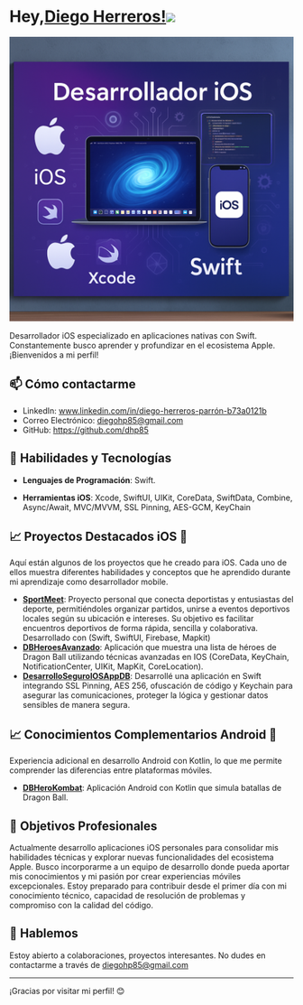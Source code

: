 # Hey,[Diego Herreros!](https://www.youtube.com/channel/UCietjxpksncMdOUkycv5nqA)<img src="https://media.giphy.com/media/hvRJCLFzcasrR4ia7z/giphy.gif" width="25px">

<p align="center">
  <img src="https://github.com/dhp85/dhp85/blob/main/banner.png?raw=true" width="800"/>
</p>

Desarrollador iOS especializado en aplicaciones nativas con Swift. Constantemente busco aprender y profundizar en el ecosistema Apple. ¡Bienvenidos a mi perfil!

## 📫 Cómo contactarme

- LinkedIn: www.linkedin.com/in/diego-herreros-parrón-b73a0121b
- Correo Electrónico: diegohp85@gmail.com
- GitHub: https://github.com/dhp85

## 🚀 Habilidades y Tecnologías

- **Lenguajes de Programación**: Swift.

- **Herramientas iOS**: Xcode, SwiftUI, UIKit, CoreData, SwiftData, Combine, Async/Await, MVC/MVVM, SSL Pinning, AES-GCM, KeyChain

## 📈 Proyectos Destacados iOS 🍏

Aquí están algunos de los proyectos que he creado para iOS. Cada uno de ellos muestra diferentes habilidades y conceptos que he aprendido durante mi aprendizaje como desarrollador mobile.

- [**SportMeet**](https://github.com/dhp85/_SportMeet_Showcase.git): Proyecto personal que conecta deportistas y entusiastas del deporte, permitiéndoles organizar partidos, unirse a eventos deportivos locales según su ubicación e intereses. Su objetivo es facilitar encuentros deportivos de forma rápida, sencilla y colaborativa. Desarrollado con (Swift, SwiftUI, Firebase, Mapkit)
- [**DBHeroesAvanzado**](https://github.com/dhp85/DBHeroesAvanzado.git): Aplicación que muestra una lista de héroes de Dragon Ball utilizando técnicas avanzadas en IOS (CoreData, KeyChain, NotificationCenter, UIKit, MapKit, CoreLocation).
- [**DesarrolloSeguroIOSAppDB**](https://github.com/dhp85/DesarrolloSeguroIOSAppDB.git): Desarrollé una aplicación en Swift integrando SSL Pinning, AES 256, ofuscación de código y Keychain para asegurar las comunicaciones, proteger la lógica y gestionar datos sensibles de manera segura.


## 📈 Conocimientos Complementarios Android 🤖
Experiencia adicional en desarrollo Android con Kotlin, lo que me permite comprender las diferencias entre plataformas móviles.
- [**DBHeroKombat**](https://github.com/dhp85/DbHeroKombat.git): Aplicación Android con Kotlin que simula batallas de Dragon Ball.

## 🌟 Objetivos Profesionales

Actualmente desarrollo aplicaciones iOS personales para consolidar mis habilidades técnicas y explorar nuevas funcionalidades del ecosistema Apple. Busco incorporarme a un equipo de desarrollo donde pueda aportar mis conocimientos y mi pasión por crear experiencias móviles excepcionales. Estoy preparado para contribuir desde el primer día con mi conocimiento técnico, capacidad de resolución de problemas y compromiso con la calidad del código.

## 💬 Hablemos

Estoy abierto a colaboraciones, proyectos interesantes. No dudes en contactarme a través de diegohp85@gmail.com

---

¡Gracias por visitar mi perfil! 😊
